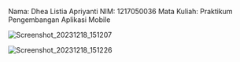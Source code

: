 Nama: Dhea Listia Apriyanti
NIM: 1217050036
Mata Kuliah: Praktikum Pengembangan Aplikasi Mobile

![Screenshot_20231218_151207](https://github.com/listiadhea/login-api-salam/assets/95277099/63322efb-8e51-4576-b288-7d1404bdfa84)

![Screenshot_20231218_151226](https://github.com/listiadhea/login-api-salam/assets/95277099/e3f4f18d-066d-4d63-bb31-0f32f574b187)
